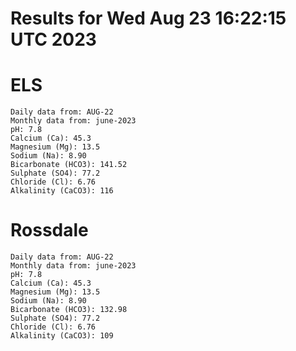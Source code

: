 # Results for Wed Aug 23 16:22:15 UTC 2023
# ELS
```
Daily data from: AUG-22
Monthly data from: june-2023
pH: 7.8
Calcium (Ca): 45.3
Magnesium (Mg): 13.5
Sodium (Na): 8.90
Bicarbonate (HCO3): 141.52
Sulphate (SO4): 77.2
Chloride (Cl): 6.76
Alkalinity (CaCO3): 116
```
# Rossdale
```
Daily data from: AUG-22
Monthly data from: june-2023
pH: 7.8
Calcium (Ca): 45.3
Magnesium (Mg): 13.5
Sodium (Na): 8.90
Bicarbonate (HCO3): 132.98
Sulphate (SO4): 77.2
Chloride (Cl): 6.76
Alkalinity (CaCO3): 109
```
